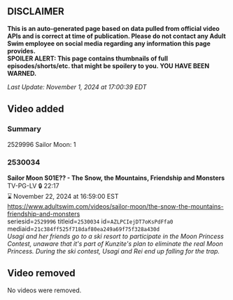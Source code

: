 ## DISCLAIMER
**This is an auto-generated page based on data pulled from official video APIs and is correct at time of publication. Please do not contact any Adult Swim employee on social media regarding any information this page provides.**  
**SPOILER ALERT: This page contains thumbnails of full episodes/shorts/etc. that might be spoilery to you. YOU HAVE BEEN WARNED.**  

_Last Update: November 1, 2024 at 17:00:39 EDT_
## Video added
### Summary
2529996 Sailor Moon: 1  
### 2530034
**Sailor Moon S01E?? - The Snow, the Mountains, Friendship and Monsters**  
TV-PG-LV 🔒 22:17  
⌛ November 22, 2024 at 16:59:00 EST  
https://www.adultswim.com/videos/sailor-moon/the-snow-the-mountains-friendship-and-monsters  
seriesid=`2529996` titleid=`2530034` id=`AZLPCIejDT7oKsPdFfa0` mediaid=`21c384ff525f718daf80ea249a69f75f328a430d`  
_Usagi and her friends go to a ski resort to participate in the Moon Princess Contest, unaware that it's part of Kunzite's plan to eliminate the real Moon Princess. During the ski contest, Usagi and Rei end up falling for the trap._  
## Video removed
No videos were removed.  
